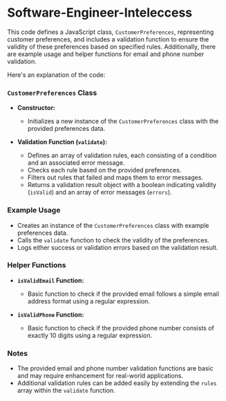 # Software-Engineer-Inteleccess
This code defines a JavaScript class, `CustomerPreferences`, representing customer preferences, and includes a validation function to ensure the validity of these preferences based on specified rules. Additionally, there are example usage and helper functions for email and phone number validation.

Here's an explanation of the code:

### `CustomerPreferences` Class

- **Constructor:**
  - Initializes a new instance of the `CustomerPreferences` class with the provided preferences data.

- **Validation Function (`validate`):**
  - Defines an array of validation rules, each consisting of a condition and an associated error message.
  - Checks each rule based on the provided preferences.
  - Filters out rules that failed and maps them to error messages.
  - Returns a validation result object with a boolean indicating validity (`isValid`) and an array of error messages (`errors`).

### Example Usage

- Creates an instance of the `CustomerPreferences` class with example preferences data.
- Calls the `validate` function to check the validity of the preferences.
- Logs either success or validation errors based on the validation result.

### Helper Functions

- **`isValidEmail` Function:**
  - Basic function to check if the provided email follows a simple email address format using a regular expression.

- **`isValidPhone` Function:**
  - Basic function to check if the provided phone number consists of exactly 10 digits using a regular expression.

### Notes

- The provided email and phone number validation functions are basic and may require enhancement for real-world applications.
- Additional validation rules can be added easily by extending the `rules` array within the `validate` function.

